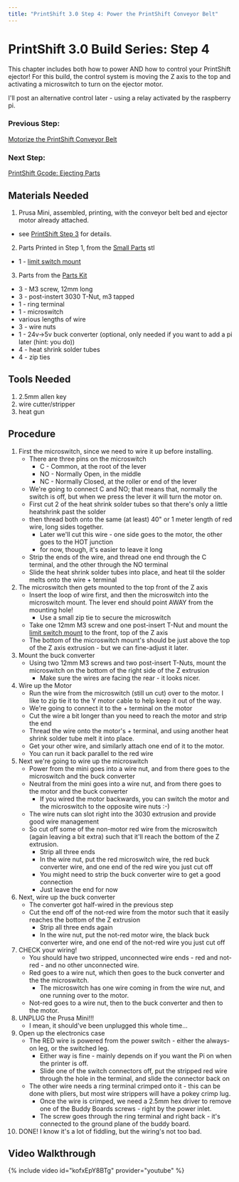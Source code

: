 ```yaml
---
title: "PrintShift 3.0 Step 4: Power the PrintShift Conveyor Belt"
---
```



# PrintShift 3.0 Build Series: Step 4

This chapter includes both how to power AND how to control your PrintShift ejector!  For this build, the control system is moving the Z axis to the top and activating a microswitch to turn on the ejector motor.

I'll post an alternative control later - using a relay activated by the raspberry pi.


### Previous Step:
[Motorize the PrintShift Conveyor Belt](/portfolio/PrintShift-3-0-Step-3-Motorize-the-PrintShift-Conveyor-Belt)
### Next Step:
[PrintShift Gcode: Ejecting Parts](/portfolio/PrintShift-3-0-Step-4.5-PrintShift-Gcode)

## Materials Needed
1. Prusa Mini, assembled, printing, with the conveyor belt bed and ejector motor already attached.
  * see [PrintShift Step 3](/portfolio//portfolio/PrintShift-3-0-Step-3-Motorize-the-PrintShift-Conveyor-Belt) for details.
2. Parts Printed in Step 1, from the [Small Parts](https://github.com/paenian/PrintShift/blob/main/prusa%20mini/printshift%203.0%20ejector/PrintShift%20-%20all%20small%20parts.stl) stl
  * 1 - [limit switch mount](https://github.com/paenian/PrintShift/blob/main/prusa%20mini/printshift%203.0%20ejector/limit%20switch%20mount.stl)
3. Parts from the [Parts Kit](/portfolio/Bill-of-Materials)
  *  3 - M3 screw, 12mm long
  *  3 - post-instert 3030 T-Nut, m3 tapped
  *  1 - ring terminal
  *  1 - microswitch
  *  various lengths of wire
  *  3 - wire nuts
  *  1 - 24v->5v buck converter (optional, only needed if you want to add a pi later (hint: you do))
  *  4 - heat shrink solder tubes
  *  4 - zip ties


## Tools Needed
1. 2.5mm allen key
2. wire cutter/stripper
3. heat gun

## Procedure
1. First the microswitch, since we need to wire it up before installing.
   * There are three pins on the microswitch
     * C - Common, at the root of the lever
     * NO - Normally Open, in the middle
     * NC - Normally Closed, at the roller or end of the lever
   * We're going to connect C and NO; that means that, normally the switch is off, but when we press the lever it will turn the motor on.
   * First cut 2 of the heat shrink solder tubes so that there's only a little heatshrink past the solder
   * then thread both onto the same (at least) 40" or 1 meter length of red wire, long sides together.
     * Later we'll cut this wire - one side goes to the motor, the other goes to the HOT junction
     * for now, though, it's easier to leave it long
   * Strip the ends of the wire, and thread one end through the C terminal, and the other through the NO terminal
   * Slide the heat shrink solder tubes into place, and heat til the solder melts onto the wire + terminal
2. The microswitch then gets mounted to the top front of the Z axis
   * Insert the loop of wire first, and then the microswitch into the microswitch mount.  The lever end should point AWAY from the mounting hole!
     * Use a small zip tie to secure the microswitch
   * Take one 12mm M3 screw and one post-insert T-Nut and mount the [limit switch mount](https://github.com/paenian/PrintShift/blob/main/prusa%20mini/printshift%203.0%20ejector/limit%20switch%20mount.stl) to the front, top of the Z axis
   * The bottom of the microswitch mount's should be just above the top of the Z axis extrusion - but we can fine-adjust it later.
3. Mount the buck converter
   * Using two 12mm M3 screws and two post-insert T-Nuts, mount the microswitch on the bottom of the right side of the Z extrusion
     * Make sure the wires are facing the rear - it looks nicer.
4. Wire up the Motor
   * Run the wire from the microswitch (still un cut) over to the motor.  I like to zip tie it to the Y motor cable to help keep it out of the way.
   * We're going to connect it to the + terminal on the motor
   * Cut the wire a bit longer than you need to reach the motor and strip the end
   * Thread the wire onto the motor's + terminal, and using another heat shrink solder tube melt it into place.
   * Get your other wire, and similarly attach one end of it to the motor.
   * You can run it back parallel to the red wire
5. Next we're going to wire up the microswitch
   * Power from the mini goes into a wire nut, and from there goes to the microswitch and the buck converter
   * Neutral from the mini goes into a wire nut, and from there goes to the motor and the buck converter
     * If you wired the motor backwards, you can switch the motor and the microswitch to the opposite wire nuts :-)
   * The wire nuts can slot right into the 3030 extrusion and provide good wire management
   * So cut off some of the non-motor red wire from the microswitch (again leaving a bit extra) such that it'll reach the bottom of the Z extrusion.
     * Strip all three ends
     * In the wire nut, put the red microswitch wire, the red buck converter wire, and one end of the red wire you just cut off
     * You might need to strip the buck converter wire to get a good connection
     * Just leave the end for now
6. Next, wire up the buck converter
   * The converter got half-wired in the previous step
   * Cut the end off of the not-red wire from the motor such that it easily reaches the bottom of the Z extrusion
     * Strip all three ends again
     * In the wire nut, put the not-red motor wire, the black buck converter wire, and one end of the not-red wire you just cut off
7. CHECK your wiring!
   * You should have two stripped, unconnected wire ends - red and not-red - and no other unconnected wire.
   * Red goes to a wire nut, which then goes to the buck converter and the the microswitch.
     * The microswitch has one wire coming in from the wire nut, and one running over to the motor.
   * Not-red goes to a wire nut, then to the buck converter and then to the motor.
8. UNPLUG the Prusa Mini!!!
   * I mean, it should've been unplugged this whole time...
9. Open up the electronics case
   * The RED wire is powered from the power switch - either the always-on leg, or the switched leg.
     * Either way is fine - mainly depends on if you want the Pi on when the printer is off.
     * Slide one of the switch connectors off, put the stripped red wire through the hole in the terminal, and slide the connector back on
   * The other wire needs a ring terminal crimped onto it - this can be done with pliers, but most wire strippers will have a pokey crimp lug.
     * Once the wire is crimped, we need a 2.5mm hex driver to remove one of the Buddy Boards screws - right by the power inlet.
     * The screw goes through the ring terminal and right back - it's connected to the ground plane of the buddy board.
10. DONE!  I know it's a lot of fiddling, but the wiring's not too bad.
     
## Video Walkthrough
{% include video id="kofxEpY8BTg" provider="youtube" %}
